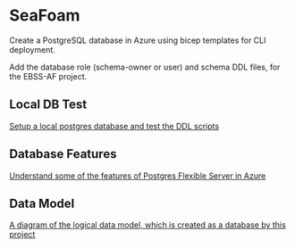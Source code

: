 # SeaFoam
Create a PostgreSQL database in Azure using bicep templates for CLI deployment.

Add the database role (schema-owner or user) and schema DDL files, for the EBSS-AF project.

## Local DB Test
[Setup a local postgres database and test the DDL scripts](postgres_localdb.md)

## Database Features
[Understand some of the features of Postgres Flexible Server in Azure](database.md)

## Data Model
[A diagram of the logical data model, which is created as a database by this project](data_model.md)

